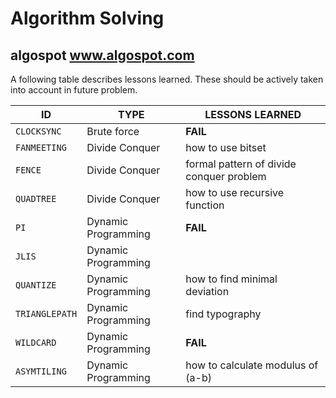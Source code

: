 # Algorithm Solving
## algospot www.algospot.com

A following table describes lessons learned. These should be actively taken into account in future problem.

|ID              |TYPE                           |LESSONS LEARNED                           |
|----------------|-------------------------------|------------------------------------------|
|`CLOCKSYNC`     |Brute force                    | **FAIL**                                 |
|`FANMEETING`    |Divide Conquer                 | how to use bitset                        |
|`FENCE`         |Divide Conquer                 | formal pattern of divide conquer problem |
|`QUADTREE`      |Divide Conquer                 | how to use recursive function            |
|`PI`            |Dynamic Programming            | **FAIL**                                 |
|`JLIS`          |Dynamic Programming            |                                          |
|`QUANTIZE`      |Dynamic Programming            | how to find minimal deviation            |
|`TRIANGLEPATH`  |Dynamic Programming            | find typography                          |
|`WILDCARD`      |Dynamic Programming            | **FAIL**                                 |
|`ASYMTILING`    |Dynamic Programming            | how to calculate modulus of (a-b)        |


